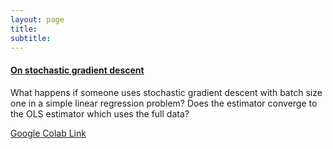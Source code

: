 ```yaml
---
layout: page
title: 
subtitle: 
---
```

>

#### [On stochastic gradient descent](https://github.com/Mekahou/Fun-Stuff/blob/main/codes/stochastic%20gradient%20descent/1%20Gradient%20Descent%20and%20Stochastic%20Gradient%20Descent.ipynb)
What happens if someone uses stochastic gradient descent with batch size one in a simple linear regression problem? Does the estimator converge to the OLS estimator which uses the full data? 

[Google Colab Link](https://colab.research.google.com/drive/1o0Ds4FWpo8rEfHkKn0_8wkOZ6LMejkxL?usp=sharing)